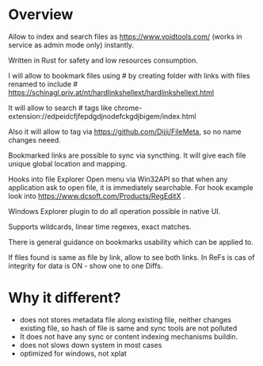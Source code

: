# Overview

Allow to index and search files as https://www.voidtools.com/ (works in service as admin mode only) instantly.

Written in Rust for safety and low resources consumption.

I will allow to bookmark files using # by creating folder with links with files renamed to include #
https://schinagl.priv.at/nt/hardlinkshellext/hardlinkshellext.html

It will allow to search # tags like chrome-extension://edpeidcfjfepdgdjnodefckgdjbigem/index.html

Also it will allow to tag via https://github.com/Dijji/FileMeta, so no name changes neeed.

Bookmarked links are possible to sync via syncthing. It will give each file unique global location and mapping.

Hooks into file Explorer Open menu via Win32API so that when any application ask to open file, it is immediately searchable. For hook example look into https://www.dcsoft.com/Products/RegEditX  .

Windows Explorer plugin to do all operation possible in native UI.

Supports wildcards, linear time regexes, exact matches.

There is general guidance on bookmarks usability which can be applied to.

If files found is same as file by link, allow to see both links. In ReFs is cas of integrity for data is ON - show one to one Diffs.

# Why it different?

- does not stores metadata file along existing file, neither changes existing file, so hash of file is same and sync tools are not polluted
- It does not have any sync or content indexing mechanisms buildin.
- does not slows down system in most cases
- optimized for windows, not xplat
